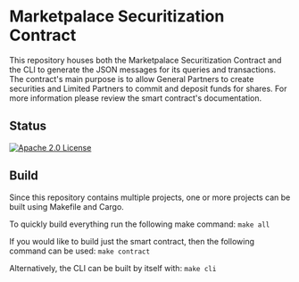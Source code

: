 # Marketpalace Securitization Contract
This repository houses both the Marketpalace Securitization Contract and the CLI to generate
the JSON messages for its queries and transactions. The contract's main purpose is to allow
General Partners to create securities and Limited Partners to commit and deposit funds
for shares. For more information please review the smart contract's documentation.

## Status
[![Apache 2.0 License](https://img.shields.io/badge/License-Apache_2.0-blue.svg)](https://opensource.org/licenses/Apache-2.0)

## Build
Since this repository contains multiple projects, one or more projects can be built using Makefile and Cargo.

To quickly build everything run the following make command:
`make all`

If you would like to build just the smart contract, then the following command can be used:
`make contract`

Alternatively, the CLI can be built by itself with:
`make cli`